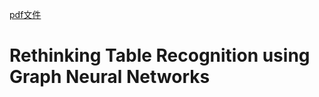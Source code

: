 [pdf文件](../../paper_files/table/table_recognition/Rethinking%20Table%20Recognition%20using%20Graph%20Neural%20Networks.pdf)

# Rethinking Table Recognition using Graph Neural Networks

